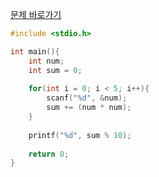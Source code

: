 [문제 바로가기](https://boj.kr/2475)

```c
#include <stdio.h>

int main(){
    int num;
    int sum = 0;
    
    for(int i = 0; i < 5; i++){
        scanf("%d", &num);
        sum += (num * num);
    }
    
    printf("%d", sum % 10);
    
    return 0;
}
```